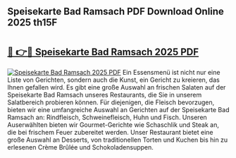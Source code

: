 ## Speisekarte Bad Ramsach PDF Download Online 2025 th15F

# <h2><a href="http://gc7oa9.nevu.top/?p=Speisekarte+Bad+Ramsach">🔗 👉🔴 Speisekarte Bad Ramsach 2025 PDF</a></h2>

[![Speisekarte Bad Ramsach 2025 PDF](https://i.imgur.com/dBaPXMq.png)](http://gc7oa9.nevu.top/?p=Speisekarte+Bad+Ramsach)
Ein Essensmenü ist nicht nur eine Liste von Gerichten, sondern auch die Kunst, ein Gericht zu kreieren, das Ihnen gefallen wird. Es gibt eine große Auswahl an frischen Salaten auf der Speisekarte Bad Ramsach unseres Restaurants, die Sie in unserem Salatbereich probieren können. Für diejenigen, die Fleisch bevorzugen, bieten wir eine umfangreiche Auswahl an Gerichten auf der Speisekarte Bad Ramsach an: Rindfleisch, Schweinefleisch, Huhn und Fisch. Unseren Auserwählten bieten wir Gourmet-Gerichte wie Schaschlik und Steak an, die bei frischem Feuer zubereitet werden. Unser Restaurant bietet eine große Auswahl an Desserts, von traditionellen Torten und Kuchen bis hin zu erlesenen Crème Brûlée und Schokoladensuppen.
